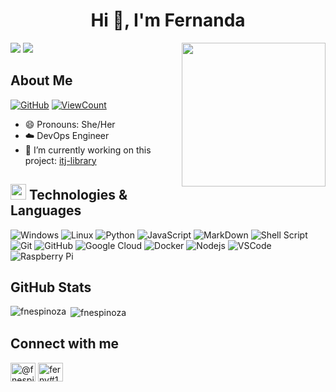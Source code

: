 <h1 align="center">Hi 👋, I'm Fernanda</h1>

<img align='right' src="https://media.giphy.com/media/ieyl9zmCjO4b4t6qoY/giphy.gif" width="230">

<img src="https://img.shields.io/badge/Languages-English-red" />
<img src="https://img.shields.io/badge/Languages-Spanish-red" />

<!-- [![Linkedin: thaianebraga](https://img.shields.io/badge/-thaianebraga-blue?style=flat-square&logo=Linkedin&logoColor=white&link=https://www.linkedin.com/in/thaianebraga/)](https://www.linkedin.com/in/thaianebraga/) -->

<!-- About Me -->
## About Me

[![GitHub](https://img.shields.io/github/followers/fnespinoza?label=follow&style=social)](https://github.com/fnespinoza)
[![ViewCount](https://views.whatilearened.today/views/github/fnespinoza/fnespinoza.svg?cache=remove)](#)

- 😄 Pronouns: She/Her
- :cloud: DevOps Engineer
- 🔭 I’m currently working on this project: [itj-library](https://github.com/iTjuana/itj-library)



<!-- Technologies -->
## <img src="https://media2.giphy.com/media/QssGEmpkyEOhBCb7e1/giphy.gif?cid=ecf05e47a0n3gi1bfqntqmob8g9aid1oyj2wr3ds3mg700bl&rid=giphy.gif" width ="25"><b> Technologies & Languages </b>

![Windows](https://img.shields.io/badge/Windows-0078D6?style=flat-square&logo=windows&logoColor=white)
![Linux](https://img.shields.io/badge/Linux-FCC624?style=flat-square&logo=linux&logoColor=black) 
![Python](https://img.shields.io/badge/Python%20-%2314354C.svg?style=flat-square&logo=python&logoColor=white)
![JavaScript](https://img.shields.io/badge/JavaScript-%23323330.svg?style=flat-square&logo=javascript&logoColor=23F7DF1E)
![MarkDown](https://img.shields.io/badge/Markdown-000000?style=flat-square&logo=markdown&logoColor=white)
![Shell Script](https://img.shields.io/badge/Shell%20Script-%23054020?style=flat-square&logo=gnu-bash&logoColor=white)
![Git](https://img.shields.io/badge/Git-%23F05033.svg?style=flat-square&logo=git&logoColor=white)
![GitHub](https://img.shields.io/badge/GitHub-%23121011.svg?style=flat-square&logo=github&logoColor=white)
![Google Cloud](https://img.shields.io/badge/Google_Cloud-4285F4?style=flat-square&logo=google-cloud&logoColor=white)
![Docker](https://img.shields.io/badge/-Docker-black?style=flat-square&logo=docker)
![Nodejs](https://img.shields.io/badge/node.js-6DA55F?style=flat-square&logo=Node.js&logoColor=white)
![VSCode](https://img.shields.io/badge/Visual%20Studio%20Code-0078d7.svg?style=flat-square&logo=visual-studio-code&logoColor=white)
![Raspberry Pi](https://img.shields.io/badge/-RaspberryPi-C51A4A?style=flat-square&logo=Raspberry-Pi)

<!-- <img src="https://media.giphy.com/media/LnQjpWaON8nhr21vNW/giphy.gif" width="60"> <em><b>I love connecting with different people</b> so if you want to say <b>hi, I'll be happy to meet you more!</b> :)</em>

![Discord](https://img.shields.io/badge/Discord-7289DA?style=flat-square&logo=discord&logoColor=white) -->

## GitHub Stats

<p><img align="left" src="https://github-readme-stats.vercel.app/api/top-langs?username=fnespinoza&show_icons=true&theme=dracula&locale=en&layout=compact" alt="fnespinoza" /></p>

<p>&nbsp;<img align="center" src="https://github-readme-stats.vercel.app/api?username=fnespinoza&show_icons=true&theme=dracula&locale=en" alt="fnespinoza" /></p>

<!-- Connect with me -->
## Connect with me
<a href="https://medium.com/@fnespinoza" target="blank"><img align="center" src="https://raw.githubusercontent.com/rahuldkjain/github-profile-readme-generator/master/src/images/icons/Social/medium.svg" alt="@fnespinoza" height="30" width="40" /></a>
<a href="https://discord.gg/ferny#1098" target="blank"><img align="center" src="https://raw.githubusercontent.com/rahuldkjain/github-profile-readme-generator/master/src/images/icons/Social/discord.svg" alt="ferny#1098" height="30" width="40" /></a>
